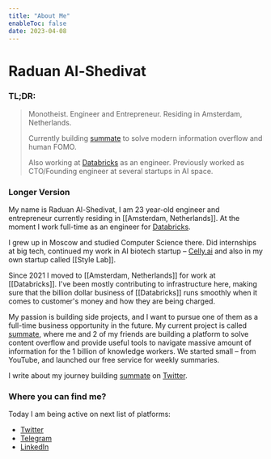 ```yaml
---
title: "About Me"
enableToc: false
date: 2023-04-08
---
```

# Raduan Al-Shedivat
### TL;DR:
> Monotheist. Engineer and Entrepreneur. Residing in Amsterdam, Netherlands.
> 
> Currently building [summate](https://summate.io) to solve modern information overflow and human FOMO.
> 
> Also working at [Databricks](https://databricks.com) as an engineer. Previously worked as CTO/Founding engineer at several startups in AI space.

### Longer Version
My name is Raduan Al-Shedivat, I am 23 year-old engineer and entrepreneur currently residing in [[Amsterdam, Netherlands]]. At the moment I work full-time as an engineer for [Databricks](https://databricks.com).

I grew up in Moscow and studied Computer Science there. Did internships at big tech, continued my work in AI biotech startup – [Celly.ai](https://celly.ai) and also in my own startup called [[Style Lab]].

Since 2021 I moved to [[Amsterdam, Netherlands]] for work at [[Databricks]]. I've been mostly contributing to infrastructure here, making sure that the billion dollar business of [[Databricks]] runs smoothly when it comes to customer's money and how they are being charged.

My passion is building side projects, and I want to pursue one of them as a full-time business opportunity in the future. My current project is called [summate](https://summate.io), where me and 2 of my friends are building a platform to solve content overflow and provide useful tools to navigate massive amount of information for the 1 billion of knowledge workers. We started small – from YouTube, and launched our free service for weekly summaries. 

I write about my journey building [summate](https://summate.io) on [Twitter](https://twitter.com/0xRaduan).


### Where you can find me?
Today I am being active on next list of platforms:
- [Twitter](https://twitter.com/0xRaduan)
- [Telegram](https://t.me/notes_by_raduan)
- [LinkedIn](https://linkedin.com/in/0xRaduan)
